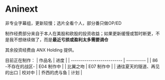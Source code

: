 # Aninext

非专业字幕组，更新较慢；选片全看个人，部分番只做OP/ED

制作经费部分来自于本人在美股和欧股的投资收益；如果更新缓慢或暂时断更，不是我不想继续做了，而是<b>最近亏损或盈利太多需要调仓</b>

其余投资经费由 ANX Holding 提供。

目前正在制作：
| 作品名                     | 进度       |
| -------------------------- | ---------- |
| 86 -不存在的战区-          | E04 制作中 |
| 比翼之吻                   | E07 制作中 |
| 通往夏天的隧道、再见的出口 | 校对中    |
| 乔西的虎与鱼 | 计划 |